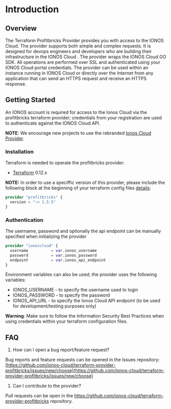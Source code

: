 # Introduction

## Overview

The Terraform Profitbricks Provider provides you with access to the IONOS Cloud. The provider supports both simple and complex requests.
It is designed for devops engineers and developers who are building their infrastructure in the IONOS Cloud . The provider wraps the IONOS Cloud GO SDK. 
All operations are performed over SSL and authenticated using your IONOS Cloud portal credentials. 
The provider can be used within an instance running in IONOS Cloud or directly over the Internet from any application that can send an HTTPS request and receive an HTTPS response.

## Getting Started

An IONOS account is required for access to the Ionos Cloud via the profitbricks terraform provider; credentials from your registration are used to authenticate against the IONOS Cloud API.

**NOTE**: We encourage new projects to use the rebranded [Ionos Cloud Provider](https://github.com/ionos-cloud/terraform-provider-ionoscloud).

### Installation

Terraform is needed to operate the profitbricks provider:
- [Terraform](https://www.terraform.io/downloads.html) 0.12.x

**NOTE:** In order to use a speciffic version of this provider, please include the following block at the beginning of your terraform config files [details](https://www.terraform.io/docs/configuration/terraform.html#specifying-a-required-terraform-version):

```terraform
provider "profitbricks" {
  version = "~> 1.5.5"
}
```

### Authentication

The username, password and optionally the api endpoint can be manually specified when initializing the provider 

```terraform
provider "ionoscloud" {
  username          = var.ionos_username
  password          = var.ionos_password
  endpoint          = var.ionos_api_endpoint
}
```

Environment variables can also be used; the provider uses the following variables:

* IONOS\_USERNAME - to specify the username used to login
* IONOS\_PASSWORD - to specify the password
* IONOS\_API\_URL - to specify the Ionos Cloud API endpoint (to be used for development/testing purposes only)

**Warning**: Make sure to follow the Information Security Best Practices when using credentials within your terraform configuration files.

## FAQ

1. How can I open a bug report/feature request? 

Bug reports and feature requests can be opened in the Issues repository: [https://github.com/ionos-cloud/terraform-provider-profitbricks/issues/new/choose](https://github.com/ionos-cloud/terraform-provider-profitbricks/issues/new/choose)

1. Can I contribute to the provider?

Pull requests can be open in the https://github.com/ionos-cloud/terraform-provider-profitbricks repository.


